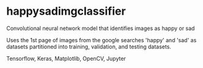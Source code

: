 # happysadimgclassifier
 Convolutional neural network model that identifies images as happy or sad

 Uses the 1st page of images from the google searches 'happy' and 'sad' as datasets partitioned into training, validation, and testing datasets.

 Tensorflow, Keras, Matplotlib, OpenCV, Jupyter
